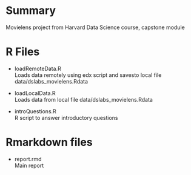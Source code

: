 # Summary
Movielens project from Harvard Data Science course, capstone module

# R Files
* loadRemoteData.R        
 Loads data remotely using edx script and savesto local file data/dslabs_movielens.Rdata
                                
* loadLocalData.R         
Loads data from local file data/dslabs_movielens.Rdata

* introQuestions.R        
R script to answer introductory questions

# Rmarkdown files
* report.rmd  
Main report